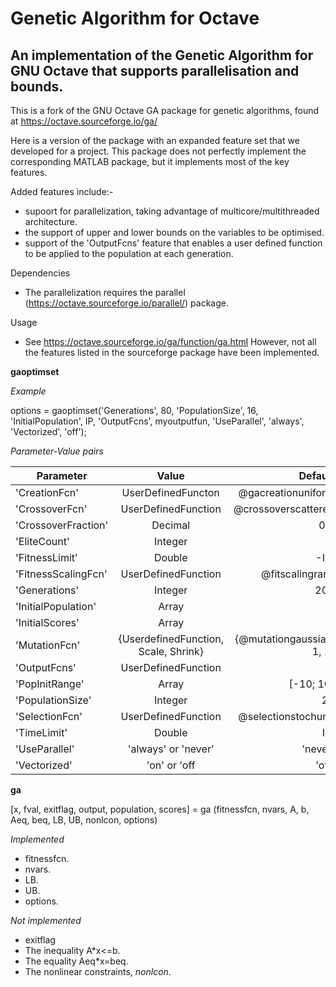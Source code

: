 # Genetic Algorithm for Octave
An implementation of the Genetic Algorithm for GNU Octave that supports parallelisation and bounds.  
---
This is a fork of the GNU Octave GA package for genetic algorithms, found at https://octave.sourceforge.io/ga/

Here is a version of the package with an expanded feature set that we developed for a project.  This package does not perfectly implement the corresponding MATLAB package, but it implements most of the key features. 

Added features include:-
- supoort for parallelization, taking advantage of multicore/multithreaded architecture. 
- the support of upper and lower bounds on the variables to be optimised.
- support of the 'OutputFcns' feature that enables a user defined function to be applied to the population at each generation. 

Dependencies
- The parallelization requires the parallel (https://octave.sourceforge.io/parallel/) package.  

Usage
 - See https://octave.sourceforge.io/ga/function/ga.html However, not all the features listed in the sourceforge package have been implemented.
 
**gaoptimset**

*Example*

options = gaoptimset('Generations', 80, 'PopulationSize', 16, 'InitialPopulation', IP, 'OutputFcns', myoutputfun, 'UseParallel', 'always', 'Vectorized', 'off');

*Parameter-Value pairs*

|Parameter|Value|Default|
|---------|:----:|-----:|
|'CreationFcn'|UserDefinedFuncton|@gacreationuniform|
|'CrossoverFcn'|UserDefinedFunction|@crossoverscattered|
|'CrossoverFraction'|Decimal|0.8|
|'EliteCount'|Integer|2|
|'FitnessLimit'|Double|-Inf|
|'FitnessScalingFcn'|UserDefinedFunction|@fitscalingrank|
|'Generations'|Integer|200|
|'InitialPopulation'|Array|[]|
|'InitialScores'|Array|[]|
|'MutationFcn'|{UserdefinedFunction, Scale, Shrink}|{@mutationgaussian, 1, 1}|
|'OutputFcns'|UserDefinedFunction|[]|
|'PopInitRange'|Array|[-10; 10]
|'PopulationSize'|Integer|20|
|'SelectionFcn'|UserDefinedFunction|@selectionstochunif|
|'TimeLimit'|Double|Inf|
|'UseParallel'|'always' or 'never'|'never'|
|'Vectorized'|'on' or 'off|'off'|


**ga**

[x, fval, exitflag, output, population, scores] = ga (fitnessfcn, nvars, A, b, Aeq, beq, LB, UB, nonlcon, options)

*Implemented*
- fitnessfcn.
- nvars.
- LB.
- UB.
- options. 

*Not implemented*
- exitflag
- The inequality A\*x<=b.  
- The equality Aeq\*x=beq.
- The nonlinear constraints, *nonlcon*.
